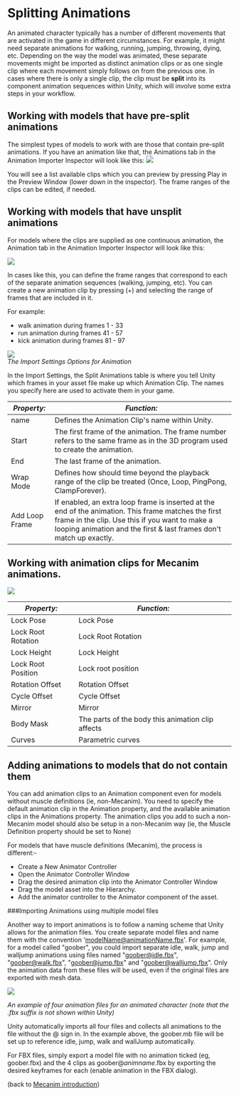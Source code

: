 Splitting Animations
====================


An animated character typically has a number of different movements that are activated in the game in different circumstances. For example, it might need separate animations for walking, running, jumping, throwing, dying, etc. Depending on the way the model was animated, these separate movements might be imported as distinct animation clips or as one single clip where each movement simply follows on from the previous one. In cases where there is only a single clip, the clip must be __split__ into its component animation sequences within Unity, which will involve some extra steps in your workflow.

Working with models that have pre-split animations
--------------------------------------------------


The simplest types of models to work with are those that contain pre-split animations. If you have an animation like that, the <span class=inspector>Animations</span> tab in the <span class=inspector>Animation Importer Inspector</span> will look like this:
![](http://docwiki.hq.unity3d.com/uploads/Main/MecanimImportPreSplitAnimation.png)  

You will see a list available clips which you can preview by pressing Play in the <span class=inspector>Preview Window</span> (lower down in the inspector). The frame ranges of the clips can be edited, if needed. 

Working with models that have unsplit animations
------------------------------------------------


For models where the clips are supplied as one continuous animation, the <span class=inspector>Animation</span> tab in the <span class=inspector>Animation Importer Inspector</span> will look like this:

![](http://docwiki.hq.unity3d.com/uploads/Main/MecanimImportAnimationNoSplit.png)  

In cases like this, you can define the frame ranges that correspond to each of the separate animation sequences (walking, jumping, etc). You can create a new animation clip by pressing (+) and selecting the range of frames that are included in it. 

For example:
* walk animation during frames 1 - 33
* run animation during frames 41 - 57
* kick animation during frames 81 - 97


![](http://docwiki.hq.unity3d.com/uploads/Main/MecanimImportAnimationSplitting.png)  
_The Import Settings Options for Animation_

In the Import Settings, the <span class=component>Split Animations</span> table is where you tell Unity which frames in your asset file make up which Animation Clip. The names you specify here are used to activate them in your game.


|**_Property:_** |**_Function:_** |
|--|--|
|<span class=component>name</span>        |Defines the Animation Clip's name within Unity. |
|<span class=component>Start</span> |The first frame of the animation. The frame number refers to the same frame as in the 3D program used to create the animation. |
|<span class=component>End</span>  |The last frame of the animation. |
|<span class=component>Wrap Mode</span>   |Defines how should time beyond the playback range of the clip be treated (Once, Loop, PingPong, ClampForever).|
|<span class=component>Add Loop Frame</span>  |If enabled, an extra <span class=component>loop frame</span> is inserted at the end of the animation. This frame matches the first frame in the clip. Use this if you want to make a looping animation and the first & last frames don't match up exactly. |

Working with animation clips for Mecanim animations.
----------------------------------------------------

![](http://docwiki.hq.unity3d.com/uploads/Main/MecanimImportChristmasTree.png)  


|**_Property:_** |**_Function:_** |
|--|--|
|<span class=component>Lock Pose</span>        |Lock Pose |
|<span class=component>Lock Root Rotation</span> |Lock Root Rotation|
|<span class=component>Lock Height</span>  |Lock Height |
|<span class=component>Lock Root Position</span>   |Lock root position|
|<span class=component>Rotation Offset</span>  |Rotation Offset|
|<span class=component>Cycle Offset</span>  |Cycle Offset|
|<span class=component>Mirror</span>  |Mirror |
|<span class=component>Body Mask</span>|The parts of the body this animation clip affects
|<span class=component>Curves</span>|Parametric curves


<a id="ImportModelNoAnims"></a>

Adding animations to models that do not contain them
----------------------------------------------------

You can add animation clips to an <span class=component>Animation</span> component even for models without muscle definitions (ie, non-Mecanim). You need to specify the default animation clip in the <span class=component>Animation</span> property, and the available animation clips in the <span class=component>Animations</span> property. The animation clips you add to such a non-Mecanim model should also be setup in a non-Mecanim way (ie, the <span class=component>Muscle Definition</span> property should be set to <span class=component>None</span>)

For models that have muscle definitions (Mecanim), the process is different:-

* Create a <span class=component>New Animator Controller</span>
* Open the <span class=inspector>Animator Controller Window</span>
* Drag the desired animation clip into the <span class=inspector>Animator Controller Window</span>
* Drag the model asset into the Hierarchy.
* Add the animator controller to the <span class=component>Animator component</span> of the asset.

<a id="ImportFile"></a>

###Importing Animations using multiple model files

Another way to import animations is to follow a naming scheme that Unity allows for the animation files. You create separate model files and name them with the convention 'modelName@animationName.fbx'. For example, for a model called "goober", you could import separate idle, walk, jump and walljump animations using files named "goober@idle.fbx", "goober@walk.fbx", "goober@jump.fbx" and "goober@walljump.fbx". Only the animation data from these files will be used, even if the original files are exported with mesh data.

![](http://docwiki.hq.unity3d.com/uploads/Main/animation_at_naming.png)  

_An example of four animation files for an animated character (note that the .fbx suffix is not shown within Unity)_

Unity automatically imports all four files and collects all animations to the file without the @ sign in. In the example above, the goober.mb file will be set up to reference idle, jump, walk and wallJump automatically.

For FBX files, simply export a model file with no animation ticked (eg, goober.fbx) and the 4 clips as goober@_animname_.fbx by exporting the desired keyframes for each (enable animation in the FBX dialog).

(back to [Mecanim introduction](mecanimanimationsystem.html))
